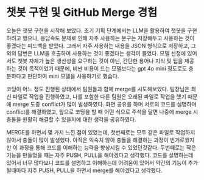 # 챗봇 구현 및 GitHub Merge 경험

오늘은 챗봇 구현을 시작해 보았다. 초기 기획 단계에서는 LLM을 활용하여 챗봇을 구현하려고 했으나, 응답속도 문제로 인해 자주 사용하는 문구는 저장해두고 사용하는 것이 좋겠다는 피드백을 받았다. 그래서 자주 사용하는 내용을 JSON 형식으로 저장하고, 그 외의 답변은 LLM을 호출하여 사용하는 것이 좋겠다는 생각이 들었다. 모델 선정에 있어서도 챗봇 자체가 높은 생산성을 요구하는 것이 아닌, 간단한 용어나 지식 및 팁을 제공하는 것이 목적이었기 때문에, 비싼 비용이 드는 모델보다는 gpt 4o mini 정도로도 충분하다고 판단하여 mini 모델을 사용하기로 했습다.

코딩이 어느 정도 진행된 상태에서 팀원들과 함께 merge를 시도해보았다. 팀장님은 최신 파일로 작업을 진행하였고, 나를 포함한 다른 팀원은 오래된 파일로 작업을 했기 때문에 merge 도중 conflict가 많이 발생하였다. 화면 공유를 하며 서로의 코드를 설명하며 conflict를 해결하였고, 앞으로 코딩을 할 때 어떤 식으로 주석을 달면 나중에 merge 시 충돌을 원활히 해결할 수 있을지에 대한 생각을 공유하였다.

MERGE를 하면서 몇 가지 느낀 점이 있었는데, 첫번째로는 모두 같은 파일로 작업하지 않아서 충돌이 많이 발생했다. 아직은 익숙치 않아 충돌을 해결하는 과정이 번거로웠지만 이 과정을 통해 코드를 이해하는 능력을 향상시킬 수 있었던것같다. 두번째로는 작은 기능을 만들었을 때는 자주 PUSH, PULL을 해야겠다고 생각했다. 코드를 설명하는데 있어서 너무 많다보니 코드를 설명하고 이해하는데 어려움이 있어서 약간의 기능이 추가될때마다 자주 PUSH, PULL을 하면서 merge를 해야겠다고 생각했다.








